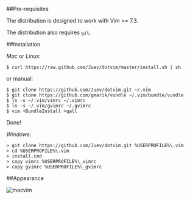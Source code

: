 ##Pre-requisites

The distribution is designed to work with Vim >= 7.3.

The distribution also requires `git`.

##Installation

*Mac* or *Linux*:

    $ curl https://raw.github.com/Juev/dotvim/master/install.sh | sh

or manual:

    $ git clone https://github.com/Juev/dotvim.git ~/.vim
    $ git clone https://github.com/gmarik/vundle ~/.vim/bundle/vundle
    $ ln -s ~/.vim/vimrc ~/.vimrc
    $ ln -s ~/.vim/gvimrc ~/.gvimrc
    $ vim +BundleInstall +qall

Done!

*Windows*:

    > git clone https://github.com/Juev/dotvim.git %USERPROFILE%\.vim
    > cd %USERPROFILE%\.vim
    > install.cmd
    > copy vimrc %USERPROFILE%\_vimrc
    > copy gvimrc %USERPROFILE%\_gvimrc

##Appearance

![macvim](http://juev.s3.amazonaws.com/macvim.png "MacVim")
